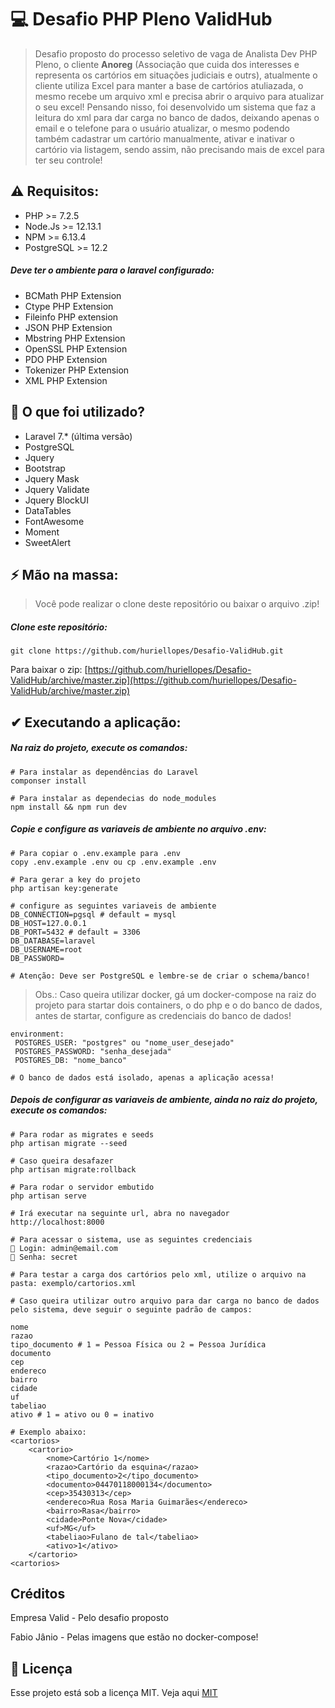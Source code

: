# 💻 Desafio PHP Pleno ValidHub

> Desafio proposto do processo seletivo de vaga de Analista Dev PHP Pleno, o cliente **Anoreg** (Associação que cuida dos interesses e representa os cartórios 
>em situações judiciais e outrs), atualmente o cliente utiliza Excel para manter a base de cartórios atuliazada, o mesmo 
>recebe um arquivo xml e precisa abrir o arquivo para atualizar o seu excel! Pensando nisso, foi desenvolvido um sistema 
>que faz a leitura do xml para dar carga no banco de dados, deixando apenas o email e o telefone para o usuário atualizar,
>o mesmo podendo também cadastrar um cartório manualmente, ativar e inativar o cartório via listagem, sendo assim, não 
>precisando mais de excel para ter seu controle!

## ⚠ Requisitos:

- PHP >= 7.2.5
- Node.Js >= 12.13.1
- NPM >= 6.13.4
- PostgreSQL >= 12.2

##### Deve ter o ambiente para o laravel configurado:

- BCMath PHP Extension
- Ctype PHP Extension
- Fileinfo PHP extension
- JSON PHP Extension
- Mbstring PHP Extension
- OpenSSL PHP Extension
- PDO PHP Extension
- Tokenizer PHP Extension
- XML PHP Extension


## 📝 O que foi utilizado?

- Laravel 7.* (última versão)
- PostgreSQL
- Jquery
- Bootstrap
- Jquery Mask
- Jquery Validate
- Jquery BlockUI
- DataTables
- FontAwesome
- Moment
- SweetAlert

## ⚡ Mão na massa: 

> Você pode realizar o clone deste repositório ou baixar o arquivo .zip!

##### Clone este repositório:

````
git clone https://github.com/huriellopes/Desafio-ValidHub.git
````

Para baixar o zip: [https://github.com/huriellopes/Desafio-ValidHub/archive/master.zip](https://github.com/huriellopes/Desafio-ValidHub/archive/master.zip)

## ✔ Executando a aplicação:

##### Na raiz do projeto, execute os comandos:

````
# Para instalar as dependências do Laravel
componser install

# Para instalar as dependecias do node_modules
npm install && npm run dev
```` 

##### Copie e configure as variaveis de ambiente no arquivo .env:

````
# Para copiar o .env.example para .env
copy .env.example .env ou cp .env.example .env

# Para gerar a key do projeto
php artisan key:generate

# configure as seguintes variaveis de ambiente
DB_CONNECTION=pgsql # default = mysql
DB_HOST=127.0.0.1
DB_PORT=5432 # default = 3306
DB_DATABASE=laravel
DB_USERNAME=root
DB_PASSWORD=

# Atenção: Deve ser PostgreSQL e lembre-se de criar o schema/banco!
````

> Obs.: Caso queira utilizar docker, gá um docker-compose na raiz do projeto para startar dois containers,
>o do php e o do banco de dados, antes de startar, configure as credenciais do banco de dados!

````
environment:
 POSTGRES_USER: "postgres" ou "nome_user_desejado"
 POSTGRES_PASSWORD: "senha_desejada"
 POSTGRES_DB: "nome_banco"

# O banco de dados está isolado, apenas a aplicação acessa!
````

##### Depois de configurar as variaveis de ambiente, ainda no raiz do projeto, execute os comandos:

````
# Para rodar as migrates e seeds
php artisan migrate --seed

# Caso queira desafazer
php artisan migrate:rollback

# Para rodar o servidor embutido
php artisan serve

# Irá executar na seguinte url, abra no navegador
http://localhost:8000

# Para acessar o sistema, use as seguintes credenciais
👨 ‍Login: admin@email.com
🔐 Senha: secret

# Para testar a carga dos cartórios pelo xml, utilize o arquivo na pasta: exemplo/cartorios.xml

# Caso queira utilizar outro arquivo para dar carga no banco de dados pelo sistema, deve seguir o seguinte padrão de campos:

nome
razao
tipo_documento # 1 = Pessoa Física ou 2 = Pessoa Jurídica
documento
cep
endereco
bairro
cidade
uf
tabeliao
ativo # 1 = ativo ou 0 = inativo

# Exemplo abaixo:
<cartorios>
	<cartorio>
		<nome>Cartório 1</nome>
		<razao>Cartório da esquina</razao>
		<tipo_documento>2</tipo_documento>
		<documento>04470118000134</documento>
		<cep>35430313</cep>
		<endereco>Rua Rosa Maria Guimarães</endereco>
		<bairro>Rasa</bairro>
		<cidade>Ponte Nova</cidade>
		<uf>MG</uf>
		<tabeliao>Fulano de tal</tabeliao>
		<ativo>1</ativo>
	</cartorio>
<cartorios>
````

## Créditos

Empresa Valid - Pelo desafio proposto

Fabio Jânio - Pelas imagens que estão no docker-compose!

## 📝 Licença

Esse projeto está sob a licença MIT. Veja aqui [MIT](LICENSE)
